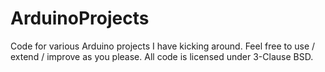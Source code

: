 # ArduinoProjects

Code for various Arduino projects I have kicking around. 
Feel free to use / extend / improve as you please. All code is licensed under 3-Clause BSD.

